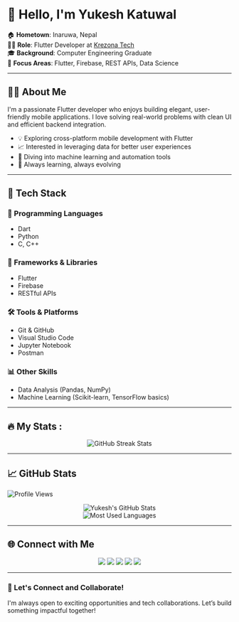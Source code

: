 # 👋 Hello, I'm Yukesh Katuwal

🏠 **Hometown**: Inaruwa, Nepal  
👨‍💻 **Role**: Flutter Developer at [Krezona Tech](https://krezona.tech)  
🎓 **Background**: Computer Engineering Graduate  
🚀 **Focus Areas**: Flutter, Firebase, REST APIs, Data Science  

---

## 👨‍💻 About Me

I'm a passionate Flutter developer who enjoys building elegant, user-friendly mobile applications. I love solving real-world problems with clean UI and efficient backend integration.

- 💡 Exploring cross-platform mobile development with Flutter  
- 📈 Interested in leveraging data for better user experiences  
- 🤖 Diving into machine learning and automation tools  
- 🔄 Always learning, always evolving  

---

## 🧰 Tech Stack

### 💬 Programming Languages
- Dart  
- Python  
- C, C++  

### 📱 Frameworks & Libraries
- Flutter  
- Firebase  
- RESTful APIs  

### 🛠 Tools & Platforms
- Git & GitHub  
- Visual Studio Code  
- Jupyter Notebook  
- Postman  

### 📊 Other Skills
- Data Analysis (Pandas, NumPy)  
- Machine Learning (Scikit-learn, TensorFlow basics)  

---

## 🔥 My Stats :

<p align="center">
  <img src="https://github-readme-streak-stats.herokuapp.com?user=Ukeshgit&theme=dark&hide_border=false" alt="GitHub Streak Stats" />
</p>

---

## 📈 GitHub Stats

![Profile Views](https://komarev.com/ghpvc/?username=Ukeshgit&label=Profile%20views&color=0e75b6&style=flat)

<div align="center">
  <img src="https://github-readme-stats.vercel.app/api?username=Ukeshgit&show_icons=true&theme=radical&count_private=true&cache_seconds=86400" alt="Yukesh's GitHub Stats" />
  <br />
  <img src="https://github-readme-stats.vercel.app/api/top-langs/?username=Ukeshgit&layout=compact&theme=radical" alt="Most Used Languages" />
</div>

---

## 🌐 Connect with Me

<p align="center">
  <a href="https://github.com/Ukeshgit"><img src="https://img.shields.io/badge/GitHub-181717?style=for-the-badge&logo=github&logoColor=white" /></a>
  <a href="https://www.linkedin.com/in/yukesh-katuwal-3b5325209/"><img src="https://img.shields.io/badge/LinkedIn-0A66C2?style=for-the-badge&logo=linkedin&logoColor=white" /></a>
  <a href="https://www.facebook.com/katuwalukes"><img src="https://img.shields.io/badge/Facebook-1877F2?style=for-the-badge&logo=facebook&logoColor=white" /></a>
  <a href="https://www.instagram.com/yukeskatwal/"><img src="https://img.shields.io/badge/Instagram-E4405F?style=for-the-badge&logo=instagram&logoColor=white" /></a>
  <a href="https://x.com/yukeskatuwal"><img src="https://img.shields.io/badge/Twitter-1DA1F2?style=for-the-badge&logo=twitter&logoColor=white" /></a>
</p>

---

### 🤝 Let's Connect and Collaborate!

I'm always open to exciting opportunities and tech collaborations. Let’s build something impactful together!
